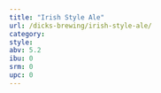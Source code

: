 ```yaml
---
title: "Irish Style Ale"
url: /dicks-brewing/irish-style-ale/
category: 
style: 
abv: 5.2
ibu: 0
srm: 0
upc: 0
---
```


